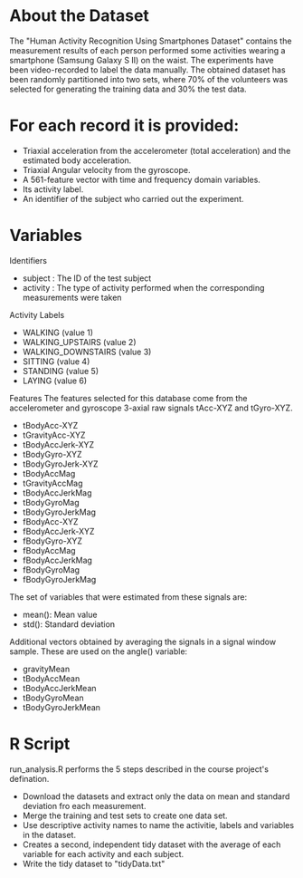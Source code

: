 # About the Dataset
The "Human Activity Recognition Using Smartphones Dataset" contains the measurement results of each person performed some activities wearing a smartphone (Samsung Galaxy S II) on the waist. 
The experiments have been video-recorded to label the data manually. 
The obtained dataset has been randomly partitioned into two sets, where 70% of the volunteers was selected for generating the training data and 30% the test data. 

For each record it is provided:
======================================

- Triaxial acceleration from the accelerometer (total acceleration) and the estimated body acceleration.
- Triaxial Angular velocity from the gyroscope. 
- A 561-feature vector with time and frequency domain variables. 
- Its activity label. 
- An identifier of the subject who carried out the experiment.

# Variables
Identifiers
- subject : The ID of the test subject
- activity : The type of activity performed when the corresponding measurements were taken

Activity Labels
- WALKING (value 1)
- WALKING_UPSTAIRS (value 2)
- WALKING_DOWNSTAIRS (value 3)
- SITTING (value 4)
- STANDING (value 5)
- LAYING (value 6)

Features
The features selected for this database come from the accelerometer and gyroscope 3-axial raw signals tAcc-XYZ and tGyro-XYZ.
- tBodyAcc-XYZ
- tGravityAcc-XYZ
- tBodyAccJerk-XYZ
- tBodyGyro-XYZ
- tBodyGyroJerk-XYZ
- tBodyAccMag
- tGravityAccMag
- tBodyAccJerkMag
- tBodyGyroMag
- tBodyGyroJerkMag
- fBodyAcc-XYZ
- fBodyAccJerk-XYZ
- fBodyGyro-XYZ
- fBodyAccMag
- fBodyAccJerkMag
- fBodyGyroMag
- fBodyGyroJerkMag


The set of variables that were estimated from these signals are: 
- mean(): Mean value
- std(): Standard deviation


Additional vectors obtained by averaging the signals in a signal window sample. These are used on the angle() variable:
- gravityMean
- tBodyAccMean
- tBodyAccJerkMean
- tBodyGyroMean
- tBodyGyroJerkMean

# R Script
run_analysis.R performs the 5 steps described in the course project's defination.

- Download the datasets and extract only the data on mean and standard deviation fro each measurement.
- Merge the training and test sets to create one data set.
- Use descriptive activity names to name the activitie, labels and variables in the dataset.
- Creates a second, independent tidy dataset with the average of each variable for each activity and each subject.
- Write the tidy dataset to "tidyData.txt"

